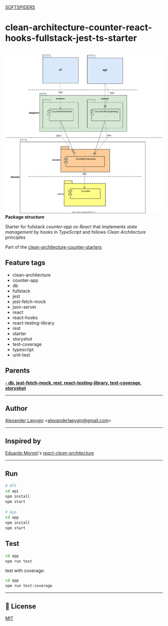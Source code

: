 [SOFTSPIDERS](https://github.com/softspiders/softspiders)

# clean-architecture-counter-react-hooks-fullstack-jest-ts-starter

<br align="center">
  <a href="https://github.com/softspider">
    <img src="./app/diagrams/packages.uml.svg" width="600"/>
  </a>
  </br>
  <b>Package structure</b>
</p>

Starter for fullstack *counter-app* on *React* that implements *state management* by *hooks* in *TypeScript* and follows
*Clean Architecture* principles

Part of the [clean-architecture-counter-starters](https://github.com/softspiders/clean-architecture-counter-starters/blob/master/README.md)

## Feature tags
- clean-architecture
- counter-app
- db
- fullstack
- jest
- jest-fetch-mock
- json-server
- react
- react-hooks
- react-testing-library
- rest
- starter
- storyshot
- test-coverage
- typescript
- unit-test

## Parents

[**- db, jest-fetch-mock, rest, react-testing-library, test-coverage, storyshot**](https://github.com/softspiders/clean-architecture-counter-starters/tree/clean-architecture-counter-react-hooks-ts-starter)

---
## Author

[Alexander Lapygin](https://github.com/AlexanderLapygin) <<alexanderlapygin@gmail.com>>

---
## Inspired by

[Eduardo Moroni](https://github.com/eduardomoroni)'s [*react-clean-architecture*](https://github.com/eduardomoroni/react-clean-architecture)

---

## Run

```sh
# API
cd api
npm install
npm start

# App
cd app
npm install
npm start
```

## Test

```sh
cd app
npm run test
```

test with coverage:
```sh
cd app
npm run test:coverage
```

---

## :memo: License
[MIT](./LICENSE)
